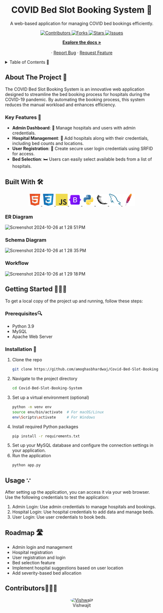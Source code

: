 <a id="readme-top"></a>
<div align="center">
<h1 align="center">
  COVID Bed Slot Booking System 🏥
</h1>
  <p align="center">
    A web-based application for managing COVID bed bookings efficiently.
  </p>
  <p align="center">
    <a href="https://github.com/amoghasbhardwaj/Covid-Bed-Slot-Booking-System/graphs/contributors">
      <img src="https://img.shields.io/badge/contributors-1-blue" alt="Contributors" />
    </a>
    <a href="https://github.com/amoghasbhardwaj/Covid-Bed-Slot-Booking-System/network/members">
      <img src="https://img.shields.io/badge/forks-1-brightgreen" alt="Forks" />
    </a>
    <a href="https://github.com/amoghasbhardwaj/Covid-Bed-Slot-Booking-System/stargazers">
      <img src="https://img.shields.io/badge/stars-4-yellow" alt="Stars" />
    </a>
    <a href="https://github.com/amoghasbhardwaj/Covid-Bed-Slot-Booking-System/issues">
      <img src="https://img.shields.io/badge/issues-0-orange" alt="Issues" />
    </a>
  </p>
  <p align="center">
    <a href="https://github.com/amoghasbhardwaj/Covid-Bed-Slot-Booking-System/blob/main/PA6%20USN13%20AND%20USN51(AMOGH%20S%20AND%20VISHWAJIT%20H).pdf">
      <strong>Explore the docs »</strong>
    </a>
    <br /><br />
    ·
    <a href="https://github.com/amoghasbhardwaj/Covid-Bed-Slot-Booking-System/issues/new?labels=bug&template=bug-report---.md">Report Bug</a>
    ·
    <a href="https://github.com/amoghasbhardwaj/Covid-Bed-Slot-Booking-System/issues/new?labels=enhancement&template=feature-request---.md">Request Feature</a>
  </p>
</div>

<details>
  <summary>Table of Contents 📖</summary>
  <ol>
    <li><a href="#about-the-project">About The Project</a></li>
    <li><a href="#built-with">Built With</a></li>
    <li><a href="#getting-started">Getting Started</a></li>
    <li><a href="#usage">Usage</a></li>
    <li><a href="#roadmap">Roadmap</a></li>
    <li><a href="#contributors">Contributors</a></li>
  </ol>
</details>

## About The Project 🚀

The COVID Bed Slot Booking System is an innovative web application designed to streamline the bed booking process for hospitals during the COVID-19 pandemic. By automating the booking process, this system reduces the manual workload and enhances efficiency.

### Key Features 🌟
- **Admin Dashboard**: 👤 Manage hospitals and users with admin credentials.
- **Hospital Management**: 🏥 Add hospitals along with their credentials, including bed counts and locations.
- **User Registration**: 🔐 Create secure user login credentials using SRFID for access.
- **Bed Selection**: 🛏️ Users can easily select available beds from a list of hospitals.


## Built With 🛠️

<div align="center">
  <a href="https://developer.mozilla.org/en-US/docs/Web/HTML">
    <img src="https://raw.githubusercontent.com/devicons/devicon/master/icons/html5/html5-original.svg" alt="HTML" width="40" height="40"/>
  </a>
  <a href="https://developer.mozilla.org/en-US/docs/Web/CSS">
    <img src="https://raw.githubusercontent.com/devicons/devicon/master/icons/css3/css3-original.svg" alt="CSS" width="40" height="40"/>
  </a>
  <a href="https://developer.mozilla.org/en-US/docs/Web/JavaScript">
    <img src="https://raw.githubusercontent.com/devicons/devicon/master/icons/javascript/javascript-original.svg" alt="JavaScript" width="40" height="40"/>
  </a>
  <a href="https://getbootstrap.com/">
    <img src="https://raw.githubusercontent.com/devicons/devicon/master/icons/bootstrap/bootstrap-original.svg" alt="Bootstrap" width="40" height="40"/>
  </a>
  <a href="https://www.python.org/">
    <img src="https://raw.githubusercontent.com/devicons/devicon/master/icons/python/python-original.svg" alt="Python" width="40" height="40"/>
  </a>
  <a href="https://flask.palletsprojects.com/">
    <img src="https://raw.githubusercontent.com/devicons/devicon/master/icons/flask/flask-original.svg" alt="Flask" width="40" height="40"/>
  </a>
  <a href="https://www.mysql.com/">
    <img src="https://raw.githubusercontent.com/devicons/devicon/master/icons/mysql/mysql-original.svg" alt="MySQL" width="40" height="40"/>
  </a>
  <a href="https://httpd.apache.org/">
    <img src="https://raw.githubusercontent.com/devicons/devicon/master/icons/apache/apache-original.svg" alt="Apache" width="40" height="40"/>
  </a>
</div>

### ER Diagram
<img width="532" alt="Screenshot 2024-10-26 at 1 28 51 PM" src="https://github.com/user-attachments/assets/ad10802f-3e67-4d4e-81a7-d07ccb4768c9">


### Schema Diagram
<img width="478" alt="Screenshot 2024-10-26 at 1 28 35 PM" src="https://github.com/user-attachments/assets/e3133415-4fe7-4598-b2c7-28432249cd74">

### Workflow

<img width="175" alt="Screenshot 2024-10-26 at 1 29 18 PM" src="https://github.com/user-attachments/assets/6a7118b7-10b3-4c2b-b2f4-a4c143b0a524">


## Getting Started 🏃‍♂️‍➡️

To get a local copy of the project up and running, follow these steps:

### Prerequisites🔍

- Python 3.9
- MySQL
- Apache Web Server

### Installation 🔨

1. Clone the repo
   ```sh
   git clone https://github.com/amoghasbhardwaj/Covid-Bed-Slot-Booking-System.git
2. Navigate to the project directory
	```sh
	cd Covid-Bed-Slot-Booking-System

3. Set up a virtual environment (optional)
	```sh
	python -m venv env
	source env/bin/activate  # For macOS/Linux
	env\Scripts\activate     # For Windows
4. Install required Python packages
	```sh
	pip install -r requirements.txt
5. Set up your MySQL database and configure the connection settings in your application.
6. Run the application
	```sh
	python app.py

## Usage ∵

After setting up the application, you can access it via your web browser. Use the following credentials to test the application:

1.	Admin Login: Use admin credentials to manage hospitals and bookings.
2.	Hospital Login: Use hospital credentials to add data and manage beds.
3.	User Login: Use user credentials to book beds.

## Roadmap 🛣️

- Admin login and management
- Hospital registration
- User registration and login
- Bed selection feature
- Implement hospital suggestions based on user location
- Add severity-based bed allocation

## Contributors🧑‍🤝‍🧑
<p align="center">
  <a href="https://github.com/vishwjit22154">
    <img src="https://avatars.githubusercontent.com/u/74697139?v=4" alt="Vishwajit" width="80" height="80" style="border-radius: 50%; object-fit: cover;" />
  </a>
  <br />
  <span>Vishwajit</span>
</p>
